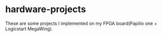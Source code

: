 # hardware-projects
These are some projects I implemented on my FPGA board(Papilio one + Logicstart MegaWing).
